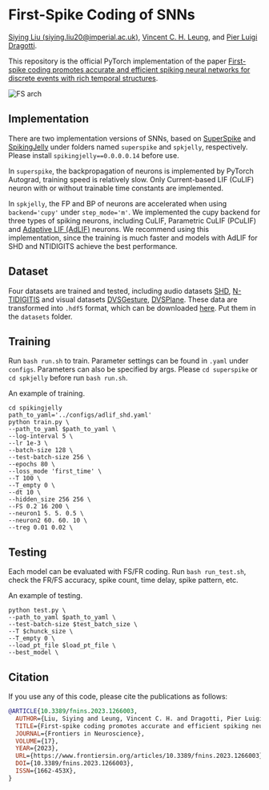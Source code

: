 # First-Spike Coding of SNNs

[Siying Liu (siying.liu20@imperial.ac.uk)](https://www.imperial.ac.uk/people/siying.liu20), [Vincent C. H. Leung](https://scholar.google.com/citations?user=UUlylYYAAAAJ&hl=en&oi=sra), and [Pier Luigi Dragotti](https://www.commsp.ee.ic.ac.uk/~pld/).

This repository is the official PyTorch implementation of the paper [First-spike coding promotes accurate and efficient spiking neural networks for discrete events with rich temporal structures](https://www.frontiersin.org/articles/10.3389/fnins.2023.1266003/full).

![FS arch](https://www.frontiersin.org/files/Articles/1266003/fnins-17-1266003-HTML/image_m/fnins-17-1266003-g002.jpg)

## Implementation
There are two implementation versions of SNNs, based on [SuperSpike](https://arxiv.org/abs/1705.11146) and [SpikingJelly](https://github.com/fangwei123456/spikingjelly) under folders named ```superspike``` and ```spkjelly```, respectively. Please install ```spikingjelly==0.0.0.0.14``` before use.

In ```superspike```, the backpropagation of neurons is implemented by PyTorch Autograd, training speed is relatively slow. Only Current-based LIF (CuLIF) neuron with or without trainable time constants are implemented.

In ```spkjelly```, the FP and BP of neurons are accelerated when using ```backend='cupy'``` under ```step_mode='m'```.   We implemented the cupy backend for three types of spiking neurons, including CuLIF, Parametric CuLIF (PCuLIF) and [Adaptive LIF (AdLIF)](https://www.frontiersin.org/articles/10.3389/fnins.2022.865897/full) neurons. We recommend using this implementation, since the training is much faster and models with AdLIF for SHD and NTIDIGITS achieve the best performance.


## Dataset
Four datasets are trained and tested, including audio datasets [SHD](https://zenkelab.org/resources/spiking-heidelberg-datasets-shd/), [N-TIDIGITIS](https://docs.google.com/document/d/1Uxe7GsKKXcy6SlDUX4hoJVAC0-UkH-8kr5UXp0Ndi1M/edit#heading=h.sbnu5gtazqjq) and visual datasets [DVSGesture](https://research.ibm.com/interactive/dvsgesture/), [DVSPlane](http://greg-cohen.com/datasets/dvs-planes/). These data are transformed into ```.hdf5``` format, which can be downloaded [here](https://drive.google.com/drive/folders/10-9ezGNdfZJKFKDDYQge_vPzBZIOSm54?usp=sharing). Put them in the ```datasets``` folder.


## Training
Run ```bash run.sh``` to train. Parameter settings can be found in ```.yaml``` under ```configs```. Parameters can also be specified by args. Please ```cd superspike``` or ```cd spkjelly``` before run ```bash run.sh```.

An example of training.
    
    cd spikingjelly
    path_to_yaml='../configs/adlif_shd.yaml'
    python train.py \
    --path_to_yaml $path_to_yaml \
    --log-interval 5 \
    --lr 1e-3 \
    --batch-size 128 \
    --test-batch-size 256 \
    --epochs 80 \
    --loss_mode 'first_time' \
    --T 100 \
    --T_empty 0 \
    --dt 10 \
    --hidden_size 256 256 \
    --FS 0.2 16 200 \
    --neuron1 5. 5. 0.5 \
    --neuron2 60. 60. 10 \
    --treg 0.01 0.02 \

## Testing
Each model can be evaluated with FS/FR coding. Run ```bash run_test.sh```, check the FR/FS accuracy, spike count, time delay, spike pattern, etc.

An example of testing.

    python test.py \
    --path_to_yaml $path_to_yaml \
    --test-batch-size $test_batch_size \
    --T $chunck_size \
    --T_empty 0 \
    --load_pt_file $load_pt_file \
    --best_model \


## Citation
If you use any of this code, please cite the publications as follows:
```bibtex
@ARTICLE{10.3389/fnins.2023.1266003,
  AUTHOR={Liu, Siying and Leung, Vincent C. H. and Dragotti, Pier Luigi},   
  TITLE={First-spike coding promotes accurate and efficient spiking neural networks for discrete events with rich temporal structures},      
  JOURNAL={Frontiers in Neuroscience},      
  VOLUME={17},           
  YEAR={2023},      
  URL={https://www.frontiersin.org/articles/10.3389/fnins.2023.1266003},       
  DOI={10.3389/fnins.2023.1266003},      
  ISSN={1662-453X},   
}
```